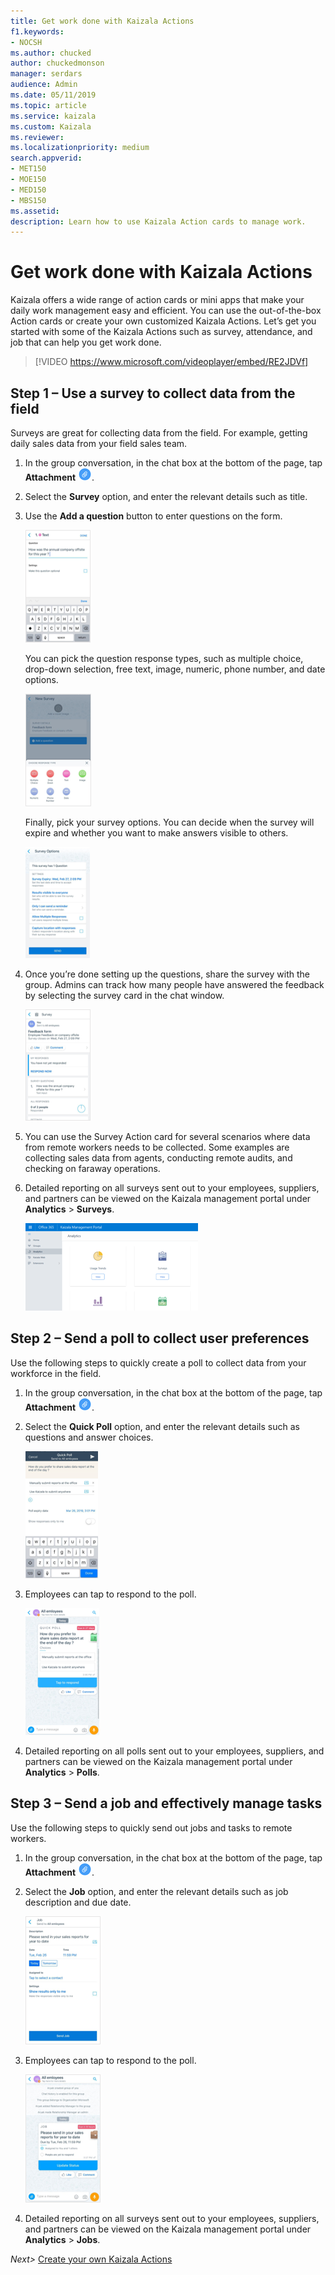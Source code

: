 ```yaml
---
title: Get work done with Kaizala Actions
f1.keywords:
- NOCSH
ms.author: chucked
author: chuckedmonson
manager: serdars
audience: Admin
ms.date: 05/11/2019
ms.topic: article
ms.service: kaizala
ms.custom: Kaizala
ms.reviewer: 
ms.localizationpriority: medium
search.appverid:
- MET150
- MOE150
- MED150
- MBS150
ms.assetid: 
description: Learn how to use Kaizala Action cards to manage work.
---
```


# Get work done with Kaizala Actions

Kaizala offers a wide range of action cards or mini apps that make your daily work management easy and efficient. You can use the out-of-the-box Action cards or create your own customized Kaizala Actions. Let’s get you started with some of the Kaizala Actions such as survey, attendance, and job that can help you get work done.

> [!VIDEO https://www.microsoft.com/videoplayer/embed/RE2JDVf] 

## Step 1 – Use a survey to collect data from the field

Surveys are great for collecting data from the field. For example, getting daily sales data from your field sales team. 

1. In the group conversation, in the chat box at the bottom of the page, tap **Attachment** ![Screenshot of attachment icon.](media/attachment-icon.png).
2. Select the **Survey** option, and enter the relevant details such as title.
3. Use the **Add a question** button to enter questions on the form.

   ![Screenshot of creating a question in a survey.](media/survey-enter-question.png)

   You can pick the question response types, such as multiple choice, drop-down selection, free text, image, numeric, phone number, and date options.
   
   ![Screenshot of the response types available in a survey.](media/survey-response-type.png)

   Finally, pick your survey options. You can decide when the survey will expire and whether you want to make answers visible to others.

   ![Screenshot of the options available in a survey.](media/survey-options.png)

4. Once you’re done setting up the questions, share the survey with the group. Admins can track how many people have answered the feedback by selecting the survey card in the chat window.

   ![Screenshot of the feedback form in a survey.](media/survey-feedback-form.png)

5. You can use the Survey Action card for several scenarios where data from remote workers needs to be collected. Some examples are collecting sales data from agents, conducting remote audits, and checking on faraway operations. 
6. Detailed reporting on all surveys sent out to your employees, suppliers, and partners can be viewed on the Kaizala management portal under **Analytics** > **Surveys**. 

   ![Screenshot of survey reporting in the Kaizala management portal.](media/portal-analytics.png)

## Step 2 – Send a poll to collect user preferences

Use the following steps to quickly create a poll to collect data from your workforce in the field.

1. In the group conversation, in the chat box at the bottom of the page, tap **Attachment** ![Screenshot of attachment icon.](media/attachment-icon.png).
2. Select the **Quick Poll** option, and enter the relevant details such as questions and answer choices.

   ![Screenshot of creating a question in a quick poll.](media/poll-enter-question.png)

3. Employees can tap to respond to the poll.

   ![Screenshot of an employee quick poll.](media/poll-respond.png)

4. Detailed reporting on all polls sent out to your employees, suppliers, and partners can be viewed on the Kaizala management portal under **Analytics** > **Polls**.

## Step 3 – Send a job and effectively manage tasks

Use the following steps to quickly send out jobs and tasks to remote workers. 

1. In the group conversation, in the chat box at the bottom of the page, tap **Attachment** ![Screenshot of attachment icon.](media/attachment-icon.png).
2. Select the **Job** option, and enter the relevant details such as job description and due date.

   ![Screenshot of a job form.](media/job-form.png)

3. Employees can tap to respond to the poll.

   ![Screenshot of how an employee can update job status.](media/job-status.png)

4. Detailed reporting on all surveys sent out to your employees, suppliers, and partners can be viewed on the Kaizala management portal under **Analytics** > **Jobs**. 


*Next>* [Create your own Kaizala Actions](create-custom-actions.md)